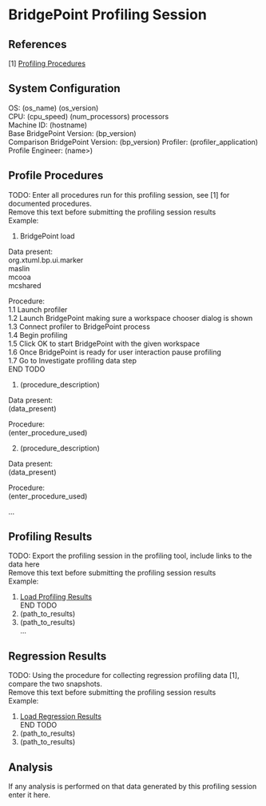 # BridgePoint Profiling Session

References
--------
[1] [Profiling Procedures](https://github.com/xtuml/bridgepoint/doc-bridgepoint/process/profiling/BridgePoint_Profiling.md)   

System Configuration
-----------
OS: (os_name) (os_version)   
CPU: (cpu_speed) (num_processors) processors   
Machine ID: (hostname)   
Base BridgePoint Version: (bp_version)   
Comparison BridgePoint Version: (bp_version)
Profiler: (profiler_application)   
Profile Engineer: (name>)   

Profile Procedures
----------------------
TODO: Enter all procedures run for this profiling session, see [1] for documented procedures.   
      Remove this text before submitting the profiling session results   
      Example:   
1. BridgePoint load   

Data present:   
org.xtuml.bp.ui.marker   
maslin   
mcooa   
mcshared   

Procedure:   
1.1 Launch profiler   
1.2 Launch BridgePoint making sure a workspace chooser dialog is shown   
1.3 Connect profiler to BridgePoint process   
1.4 Begin profiling   
1.5 Click OK to start BridgePoint with the given workspace   
1.6 Once BridgePoint is ready for user interaction pause profiling   
1.7 Go to Investigate profiling data step   
END TODO   

1. (procedure_description)   

Data present:   
(data_present)   

Procedure:   
(enter_procedure_used)   

2. (procedure_description)    

Data present:   
(data_present)   

Procedure:   
(enter_procedure_used)   

...    

Profiling Results   
-------------
TODO: Export the profiling session in the profiling tool, include links to the data here   
      Remove this text before submitting the profiling session results   
      Example:   
1. [Load Profiling Results](https://github.com/xtuml/bridgepoint/doc-bridgepoint/checklists/6.0/9111_profiling.html)   
END TODO   
1. (path_to_results)   
2. (path_to_results)   
...   

Regression Results   
---------
TODO: Using the procedure for collecting regression profiling data [1], compare the two snapshots.   
      Remove this text before submitting the profiling session results   
      Example:   
1. [Load Regression Results](https://github.com/xtuml/bridgepoint/doc-bridgepoint/checklists/6.0/9111_regression_comparison.html)   
END TODO   
1. (path_to_results)   
2. (path_to_results)    

Analysis   
------   
If any analysis is performed on that data generated by this profiling session enter it here.   

